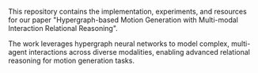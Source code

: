 This repository contains the implementation, experiments, and resources for our paper "Hypergraph-based Motion Generation with Multi-modal Interaction Relational Reasoning". 

The work leverages hypergraph neural networks to model complex, multi-agent interactions across diverse modalities, enabling advanced relational reasoning for motion generation tasks.
